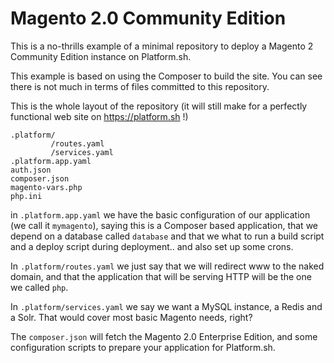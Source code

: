 # Magento 2.0 Community Edition

This is a no-thrills example of a minimal repository to deploy a Magento 2 Community Edition instance on Platform.sh.

This example is based on using the Composer to build the site. You can see there is not much in terms of files committed to this repository.

This is the whole layout of the repository (it will still make for a perfectly functional web site on https://platform.sh !)

```
.platform/
         /routes.yaml
         /services.yaml
.platform.app.yaml
auth.json
composer.json
magento-vars.php
php.ini
```

in `.platform.app.yaml` we have the basic configuration of our application (we call it ``mymagento``), saying this is a
Composer based application, that we depend on a database called `database` and that we what to run a build script and a
deploy script during deployment.. and also set up some crons.

In `.platform/routes.yaml` we just say that we will redirect www to the naked domain, and that the application that
will be serving HTTP will be the one we called `php`.

In `.platform/services.yaml` we say we want a MySQL instance, a Redis and a Solr. That would cover most basic Magento
needs, right?

The ``composer.json`` will fetch the Magento 2.0 Enterprise Edition, and some configuration scripts to prepare your application
for Platform.sh.
